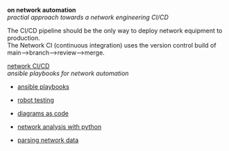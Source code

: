 **on network automation**  
 _practial approach towards a network engineering CI/CD_  
 
The CI/CD pipeline should be the only way to deploy network equipment to production.  
The Network CI (continuous integration) uses the version control build of main-->branch-->review-->merge.  

[network CI/CD](https://github.com/sdncoder/network-ci-cd)  
_ansible playbooks for network automation_  
* [ansible playbooks](https://github.com/sdncoder/playbooks)  


* [robot testing](https://github.com/sdncoder/robot)  
* [diagrams as code](https://github.com/sdncoder/diagrams)
* [network analysis with python](https://github.com/sdncoder/sr-te-networkx)  
* [parsing network data](https://github.com/sdncoder/text-parsing)  










 
